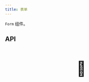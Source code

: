 ```yaml
---
title: 表单
---
```


`Form` 组件。

## API

<div style="padding: 40px 0;font-size: 48px; text-align: center;">🚧</div>
